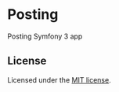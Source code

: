 Posting
=======

Posting Symfony 3 app

## License

Licensed under the [MIT license](https://github.com/dzhdmitry/symfony-posting/blob/master/LICENSE.txt).
